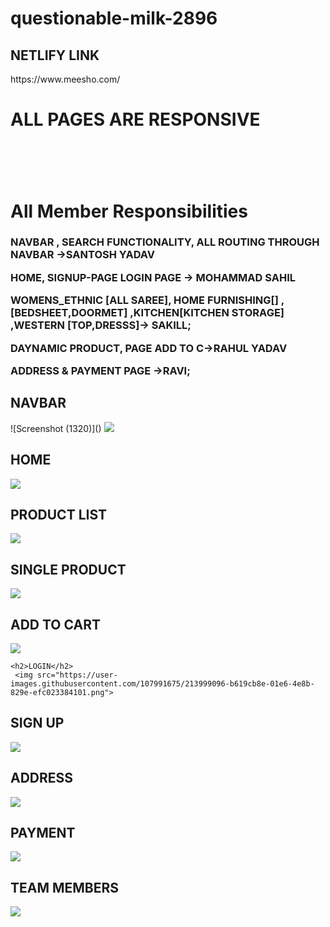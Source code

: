 # questionable-milk-2896

<h2>NETLIFY LINK</h2>
https://www.meesho.com/

<H1>ALL PAGES ARE RESPONSIVE <H1/>


<br/>
<h1/>All Member Responsibilities</h1>
<h3>
 NAVBAR , SEARCH FUNCTIONALITY, ALL ROUTING THROUGH NAVBAR ->SANTOSH YADAV
 
HOME, SIGNUP-PAGE LOGIN PAGE -> MOHAMMAD SAHIL

WOMENS_ETHNIC [ALL SAREE], HOME FURNISHING[] ,[BEDSHEET,DOORMET] ,KITCHEN[KITCHEN STORAGE] ,WESTERN [TOP,DRESSS]-> SAKILL;

DAYNAMIC PRODUCT, PAGE ADD TO C->RAHUL YADAV
 
ADDRESS & PAYMENT PAGE ->RAVI;

</h3>

 <h2>NAVBAR</h2>
 ![Screenshot (1320)]()
 <img src="https://user-images.githubusercontent.com/107991675/214000297-8b7ae4c9-ee25-4ca9-98a1-f3b419e31444.png">



<h2>HOME</h2>
 <img src="https://user-images.githubusercontent.com/107991675/214000343-ec9884ce-e25d-4707-a041-8809e8b00d21.png">


 
  <h2>PRODUCT LIST</h2>

 <img src="https://user-images.githubusercontent.com/107991675/213998235-f1eb5153-05ca-4754-aae7-11bbc4b1ab27.png">




 
  <h2>SINGLE PRODUCT</h2>
   <img src="https://user-images.githubusercontent.com/107991675/213998533-0fa62f1a-ebe9-4f17-9620-27206cc9e96f.png">

  
   
  <h2>ADD TO CART</h2>
   <img src="https://user-images.githubusercontent.com/107991675/213998597-2be654ef-1dd4-4faa-8e03-7325e4a8646f.png">



    <h2>LOGIN</h2>
     <img src="https://user-images.githubusercontent.com/107991675/213999096-b619cb8e-01e6-4e8b-829e-efc023384101.png">


  <h2>SIGN UP</h2>
   <img src="https://user-images.githubusercontent.com/107991675/213999277-892e0cc7-6c2b-44e9-bb4e-a17e86c0a90b.png">

  
  <h2>ADDRESS</h2>
   <img src="https://user-images.githubusercontent.com/107991675/213999394-898ef0e9-cd49-42a6-b94d-72f83919d485.png">


  
  <h2>PAYMENT</h2>
   <img src="https://user-images.githubusercontent.com/107991675/213999441-4dfb2d91-d190-4140-92f9-c096f2b69539.png">


<h2>TEAM MEMBERS</h2>
  <img src="https://user-images.githubusercontent.com/107991675/213999617-b9b7a0e5-375f-4d03-8ccb-4b0d89053a72.png">


